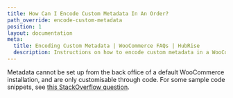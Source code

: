 ```yaml
---
title: How Can I Encode Custom Metadata In An Order?
path_override: encode-custom-metadata
position: 1
layout: documentation
meta:
  title: Encoding Custom Metadata | WooCommerce FAQs | HubRise
  description: Instructions on how to encode custom metadata in a WooCommerce order to send to HubRise additional information about the order.
---
```


Metadata cannot be set up from the back office of a default WooCommerce installation, and are only customisable through code. For some sample code snippets, see [this StackOverflow question](https://stackoverflow.com/a/48502896/898409).

